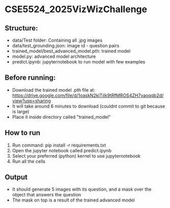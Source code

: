 # CSE5524_2025VizWizChallenge

## Structure:
- data/Test folder: Containing all .jpg images
- data/test_grounding.json: image id - question pairs
- trained_model/best_advanced_model.pth: trained model
- model.py: advanced model architecture
- predict.ipynb: jupyternotebook to run model with few examples

## Before running:
- Download the trained model .pth file at: https://drive.google.com/file/d/1oaskN2klTiIk9tRfMROS4ZH7yaoqqb2d/view?usp=sharing
- It will take around 6 minutes to download (couldnt commit to git because is large)
- Place it inside directory called "trained_model"

## How to run
1. Run command: pip install -r requirements.txt
2. Open the jupyter notebook called predict.ipynb
3. Select your preferred (python) kernel to use jupyternotebook
4. Run all the cells

## Output
- It should generate 5 images with its question, and a mask over the object that answers the question
- The mask on top is a result of the trained advanced model
